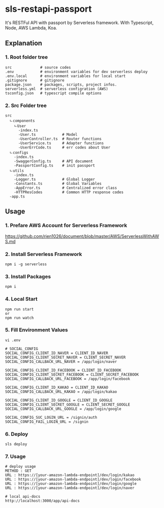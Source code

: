 # sls-restapi-passport
It's RESTFul API with passport by Serverless framework. With Typescript, Node, AWS Lambda, Koa.

## Explanation
### 1. Root folder tree
```
src             # source codes
.env            # environment variables for dev serverless deploy
.env.local      # environment variables for local start
.gitignore      # gitignore
package.json    # packages, scripts, project infos.
serverless.yml  # serverless configration (AWS)
tsconfig.json   # typescript compile options
```
### 2. Src Folder tree
```
src
  ㄴcomponents   
    ㄴUser
      -index.ts
      -User.ts            # Model
      -UserController.ts  # Router functions
      -UserService.ts     # Adapter functions
      -UserErrCode.ts     # err codes about User
  ㄴconfigs
    -index.ts
    -SwaggerConfig.ts     # API document
    -PassportConfig.ts    # init passport
  ㄴutils
    -index.ts       
    -Logger.ts            # Global Logger
    -Constants.ts         # Global Variables
    -AppError.ts          # Centralized error class
    -HTTPResCodes         # Common HTTP response codes
  -app.ts
```

## Usage
### 1. Prefare AWS Account for Serverless Framework
https://github.com/rien1026/document/blob/master/AWS/ServerlessWithAWS.md
### 2. Install Serverless Framework
```
npm i -g serverless
```
### 3. Install Packages
```
npm i
```
### 4. Local Start 
```
npm run start 
or
npm run watch
```
### 5. Fill Environment Values
```
vi .env

# SOCIAL_CONFIG
SOCIAL_CONFIG_CLIENT_ID_NAVER = CLIENT_ID_NAVER
SOCIAL_CONFIG_CLIENT_SECRET_NAVER = CLIENT_SECRET_NAVER
SOCIAL_CONFIG_CALLBACK_URL_NAVER = /app/login/naver

SOCIAL_CONFIG_CLIENT_ID_FACEBOOK = CLIENT_ID_FACEBOOK
SOCIAL_CONFIG_CLIENT_SECRET_FACEBOOK = CLIENT_SECRET_FACEBOOK
SOCIAL_CONFIG_CALLBACK_URL_FACEBOOK = /app/login/facebook

SOCIAL_CONFIG_CLIENT_ID_KAKAO = CLIENT_ID_KAKAO
SOCIAL_CONFIG_CALLBACK_URL_KAKAO = /app/login/kakao

SOCIAL_CONFIG_CLIENT_ID_GOOGLE = CLIENT_ID_GOOGLE
SOCIAL_CONFIG_CLIENT_SECRET_GOOGLE = CLIENT_SECRET_GOOGLE
SOCIAL_CONFIG_CALLBACK_URL_GOOGLE = /app/login/google

SOCIAL_CONFIG_SUC_LOGIN_URL = /signin/auth
SOCIAL_CONFIG_FAIL_LOGIN_URL = /signin
```
### 6. Deploy
```
sls deploy
```
### 7. Usage
```
# deploy usage
METHOD : GET
URL : https://[your-amazon-lambda-endpoint]/dev/login/kakao
URL : https://[your-amazon-lambda-endpoint]/dev/login/facebook
URL : https://[your-amazon-lambda-endpoint]/dev/login/google
URL : https://[your-amazon-lambda-endpoint]/dev/login/naver

# local api-docs
http://localhost:3000/app/api-docs
```
